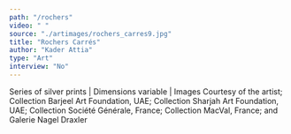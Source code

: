 ```yaml
---
path: "/rochers"
video: " "
source: "./artimages/rochers_carres9.jpg"
title: "Rochers Carrés"
author: "Kader Attia"
type: "Art"
interview: "No"
---
```


Series of silver prints | Dimensions variable | Images Courtesy of the artist; Collection Barjeel Art Foundation, UAE; Collection Sharjah Art Foundation, UAE; Collection Société Générale, France; Collection MacVal, France; and Galerie Nagel Draxler